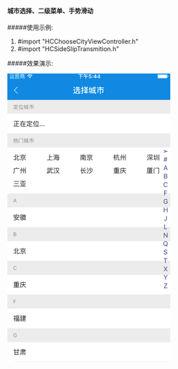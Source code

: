 #### 城市选择、二级菜单、手势滑动

#####使用示例:
 1. #import "HCChooseCityViewController.h"
 2. #import "HCSideSlipTransmition.h"

#####效果演示:

![](ChooseCity.gif)

